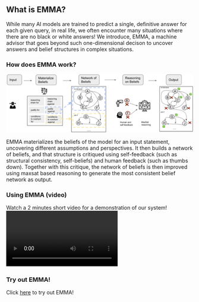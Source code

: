 ## What is EMMA?
While many AI models are trained to predict a single, definitive answer for each given query, in real life, we often encounter many situations where there are no black or white answers! We introduce, EMMA, a machine advisor that goes beyond such one-dimensional decison to uncover answers and belief structures in complex situations.


### How does EMMA work?

![Flow](/figures/flow.png)

EMMA materializes the beliefs of the model for an input statement, uncovering different assumptions and perspectives. It then builds a network of beliefs, and that structure is critiqued using self-feedback (such as structural consistency, self-beliefs) and human feedback (such as thumbs down). Together with this critique, the network of beliefs is then improved using maxsat based reasoning to generate the most consistent belief network as output.

### Using EMMA (video)

Watch a 2 minutes short video for a demonstration of our system!
![Demonstration](/figures/emma-video-demo.mp4)

### Try out EMMA!
Click [here](https://allenai-defeasible-explanations-srcvdemo-interactive-jpe7t4.streamlitapp.com/?on_demand=false) to try out EMMA!
